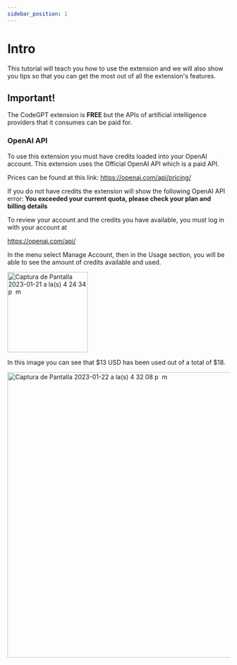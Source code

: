 ```yaml
---
sidebar_position: 1
---
```


# Intro

 This tutorial will teach you how to use the extension and we will also show you tips so that you can get the most out of all the extension's features.

## Important! 
The CodeGPT extension is **FREE** but the APIs of artificial intelligence providers that it consumes can be paid for.

### OpenAI API
To use this extension you must have credits loaded into your OpenAI account.
This extension uses the Official OpenAI API which is a paid API.

Prices can be found at this link:
https://openai.com/api/pricing/

If you do not have credits the extension will show the following OpenAI API error:
**You exceeded your current quota, please check your plan and billing details**

To review your account and the credits you have available, you must log in with your account at

https://openai.com/api/

In the menu select Manage Account, then in the Usage section, you will be able to see the amount of credits available and used.

<img width="182" alt="Captura de Pantalla 2023-01-21 a la(s) 4 24 34 p  m" src="https://user-images.githubusercontent.com/6216945/213941730-b48b8b6a-8f0d-4fea-b4b3-42edc838f42e.png">

In this image you can see that $13 USD has been used out of a total of $18.

<img width="647" alt="Captura de Pantalla 2023-01-22 a la(s) 4 32 08 p  m" src="https://user-images.githubusercontent.com/6216945/213941720-1ae816dd-fedb-4026-ae8c-b8b374d1d0dd.png">

